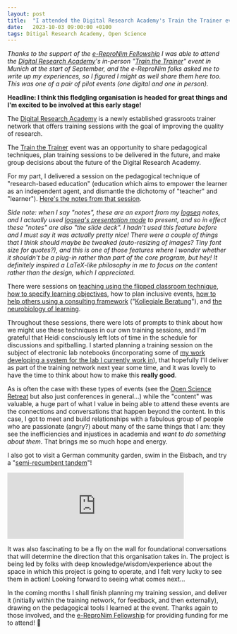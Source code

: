 ```yaml
---
layout: post
title:  "I attended the Digital Research Academy's Train the Trainer event"
date:   2023-10-03 09:00:00 +0100
tags: Ditigal Research Academy, Open Science
---
```


_Thanks to the support of the [e-ReproNim Fellowship](https://repro.school/2023/05/31/join-the-repropsy-e-repronim-fellowship-programmes/) I was able to attend the [Digital Research Academy](https://digital-research.academy)'s in-person "[Train the Trainer](https://digital-research.academy/train-the-trainer/)" event in Munich at the start of September, and the e-ReproNim folks asked me to write up my experiences, so I figured I might as well share them here too.
This was one of a pair of pilot events (one digital and one in person)._

**Headline: I think this fledgling organisation is headed for great things and I'm excited to be involved at this early stage!**

 The [Digital Research Academy](https://digital-research.academy) is a newly established grassroots trainer network that offers training sessions with the goal of improving the quality of research.

The [Train the Trainer](https://digital-research.academy/train-the-trainer/) event was an opportunity to share pedagogical techniques, plan training sessions to be delivered in the future, and make group decisions about the future of the Digital Research Academy.

For my part, I delivered a session on the pedagogical technique of "research-based education" (education which aims to empower the learner as an independent agent, and dismantle the dichotomy of "teacher" and "learner"). [Here's the notes from that session](https://osf.io/gq79p). 

_Side note: when I say "notes", these are an export from my [logseq](https://logseq.com/) notes, and I actually used [logseq's presentation mode](https://docs.logseq.com/#/page/slide) to present, and so in effect these "notes" are also "the slide deck". I hadn't used this feature before and I must say it was actually pretty nice! There were a couple of things that I think should maybe be tweaked (auto-resizing of images? Tiny font size for quotes?), and this is one of those features where I wonder whether it shouldn't be a plug-in rather than part of the core program, but hey! It definitely inspired a LaTeX-like philosophy in me to focus on the content rather than the design, which I appreciated._

There were sessions on [teaching using the flipped classroom technique](https://osf.io/rxk26), [how to specify learning objectives](https://osf.io/rxk26), how to plan inclusive events, [how to help others using a consulting framework](https://osf.io/t8h2z) ("[Kollegiale Beratung](https://de.wikipedia.org/wiki/Kollegiale_Beratung)"), and [the neurobiology of learning](https://osf.io/78z4p).

Throughout these sessions, there were lots of prompts to think about how we might use these techniques in our own training sessions, and I'm grateful that Heidi consciously left lots of time in the schedule for discussions and spitballing.
I started planning a training session on the subject of electronic lab notebooks (incorporating some of [my work developing a system for the lab I currently work in](https://www.dannygarside.co.uk/blog/An-open-source-knowledge-management-system-for-the-lab/)), that hopefully I'll deliver as part of the training network next year some time, and it was lovely to have the time to think about how to make this __really good__.

As is often the case with these types of events (see the [Open Science Retreat](https://openscienceretreat.eu/) but also just conferences in general...) while the "content" was valuable, a huge part of what I value in being able to attend these events are the connections and conversations that happen beyond the content.
In this case, I got to meet and build relationships with a fabulous group of people who are passionate (angry?) about many of the same things that I am: they see the inefficiencies and injustices in academia and _want to do something about them_. That brings me so much hope and energy. 

I also got to visit a German community garden, swim in the Eisbach, and try a "[semi-recumbent tandem](https://www.hasebikesusa.com/pino-2021.html)"!

<iframe src="https://social.coop/@da5nsy/111008850870892238/embed" class="mastodon-embed" style="max-width: 100%; border: 0" width="400" allowfullscreen="allowfullscreen"></iframe><script src="https://social.coop/embed.js" async="async"></script>

It was also fascinating to be a fly on the wall for foundational conversations that will determine the direction that this organisation takes in. The project is being led by folks with deep knowledge/wisdom/experience about the space in which this project is going to operate, and I felt very lucky to see them in action! Looking forward to seeing what comes next...

In the coming months I shall finish planning my training session, and deliver it (initially within the training network, for feedback, and then externally), drawing on the pedagogical tools I learned at the event. Thanks again to those involved, and the [e-ReproNim Fellowship](https://repro.school/2023/05/31/join-the-repropsy-e-repronim-fellowship-programmes/) for providing funding for me to attend! 🙏
